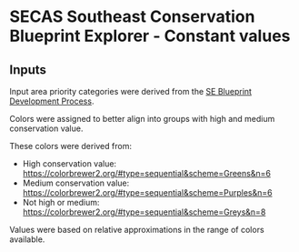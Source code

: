 # SECAS Southeast Conservation Blueprint Explorer - Constant values

## Inputs

Input area priority categories were derived from the [SE Blueprint Development Process](https://www.sciencebase.gov/catalog/file/get/619524f2d34eb622f690539a?name=SE_Blueprint_2021_DevelopmentProcess.pdf).

Colors were assigned to better align into groups with high and medium conservation value.

These colors were derived from:

- High conservation value: https://colorbrewer2.org/#type=sequential&scheme=Greens&n=6
- Medium conservation value: https://colorbrewer2.org/#type=sequential&scheme=Purples&n=6
- Not high or medium: https://colorbrewer2.org/#type=sequential&scheme=Greys&n=8

Values were based on relative approximations in the range of colors available.
